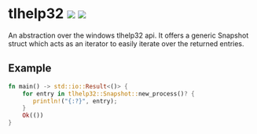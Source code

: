 # tlhelp32 [![][img_crates]][crates] [![][img_doc]][doc]

[img_crates]: https://img.shields.io/crates/v/tlhelp32.svg
[img_doc]: https://img.shields.io/badge/rust-documentation-blue.svg
[crates]: https://crates.io/crates/tlhelp32
[doc]: https://docs.rs/tlhelp32/1.0.1/x86_64-pc-windows-msvc/tlhelp32/

An abstraction over the windows tlhelp32 api.
It offers a generic Snapshot struct which acts as an iterator to easily iterate over the
returned entries.


## Example
```rust
fn main() -> std::io::Result<()> {
    for entry in tlhelp32::Snapshot::new_process()? {
       println!("{:?}", entry);
    }
    Ok(())
}
```
